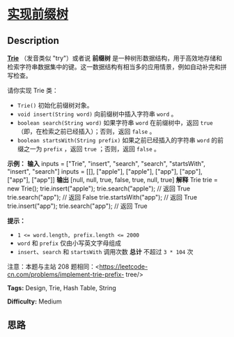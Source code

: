 # [实现前缀树][title]

## Description

**[Trie](https://baike.baidu.com/item/字典树/9825209?fr=aladdin)** （发音类似
"try"）或者说 **前缀树** 是一种树形数据结构，用于高效地存储和检索字符串数据集中的键。这一数据结构有相当多的应用情景，例如自动补完和拼写检查。

请你实现 Trie 类：

  * `Trie()` 初始化前缀树对象。
  * `void insert(String word)` 向前缀树中插入字符串 `word` 。
  * `boolean search(String word)` 如果字符串 `word` 在前缀树中，返回 `true`（即，在检索之前已经插入）；否则，返回 `false` 。
  * `boolean startsWith(String prefix)` 如果之前已经插入的字符串 `word` 的前缀之一为 `prefix` ，返回 `true` ；否则，返回 `false` 。



**示例：**
            **输入**    inputs = ["Trie", "insert", "search", "search", "startsWith", "insert", "search"]    inputs = [[], ["apple"], ["apple"], ["app"], ["app"], ["app"], ["app"]]    **输出**    [null, null, true, false, true, null, true]        **解释**    Trie trie = new Trie();    trie.insert("apple");    trie.search("apple");   // 返回 True    trie.search("app");     // 返回 False    trie.startsWith("app"); // 返回 True    trie.insert("app");    trie.search("app");     // 返回 True    



**提示：**

  * `1 <= word.length, prefix.length <= 2000`
  * `word` 和 `prefix` 仅由小写英文字母组成
  * `insert`、`search` 和 `startsWith` 调用次数 **总计** 不超过 `3 * 104` 次





注意：本题与主站 208 题相同：<https://leetcode-cn.com/problems/implement-trie-prefix-
tree/>


**Tags:** Design, Trie, Hash Table, String

**Difficulty:** Medium

## 思路

[title]: https://leetcode-cn.com/problems/QC3q1f
